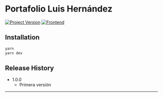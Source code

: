 # Portafolio Luis Hernández
[![Project Version][version-image]][version-url]
[![Frontend][Frontend-image]][Frontend-url]

## Installation

```sh
yarn
yarn dev
```

## Release History

* 1.0.0
    * Primera versión

---

<!-- Markdown link & img dfn's -->
[version-image]: https://img.shields.io/badge/Version-1.0.0-brightgreen?style=for-the-badge&logo=appveyor
[version-url]: https://img.shields.io/badge/version-1.0.0-green
[Frontend-image]: https://img.shields.io/badge/Frontend-React-blue?style=for-the-badge
[Frontend-url]: https://img.shields.io/badge/Frontend-React-blue?style=for-the-badge